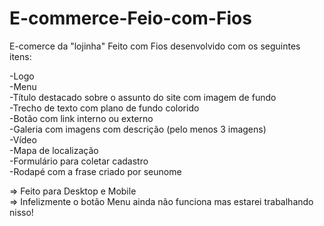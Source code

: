 # E-commerce-Feio-com-Fios
E-comerce da "lojinha" Feito com Fios desenvolvido com os seguintes itens:

-Logo\
-Menu\
-Título destacado sobre o assunto do site com imagem de fundo\
-Trecho de texto com plano de fundo colorido\
-Botão com link interno ou externo\
-Galeria com imagens com descrição (pelo menos 3 imagens)\
-Vídeo\
-Mapa de localização\
-Formulário para coletar cadastro\
-Rodapé com a frase criado por seunome

=> Feito para Desktop e Mobile\
=> Infelizmente o botão Menu ainda não funciona mas estarei trabalhando nisso!
